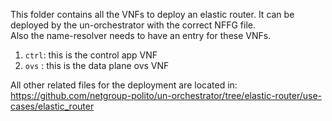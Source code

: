 
This folder contains all the VNFs to deploy an elastic router.
It can be deployed by the un-orchestrator with the correct NFFG file.  
Also the name-resolver needs to have an entry for these VNFs.

1. `ctrl`: this is the control app VNF
2. `ovs` : this is the data plane ovs VNF

All other related files for the deployment are located in:
https://github.com/netgroup-polito/un-orchestrator/tree/elastic-router/use-cases/elastic_router





